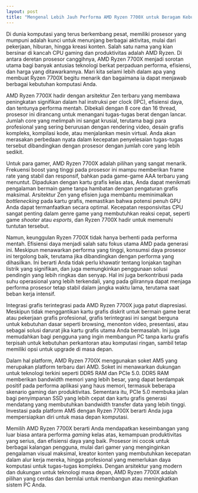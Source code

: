 ```yaml
---
layout: post
title: "Mengenal Lebih Jauh Performa AMD Ryzen 7700X untuk Beragam Kebutuhan"
---
```


Di dunia komputasi yang terus berkembang pesat, memiliki prosesor yang mumpuni adalah kunci untuk menunjang berbagai aktivitas, mulai dari pekerjaan, hiburan, hingga kreasi konten. Salah satu nama yang kian bersinar di kancah CPU gaming dan produktivitas adalah AMD Ryzen. Di antara deretan prosesor canggihnya, AMD Ryzen 7700X menjadi sorotan utama bagi banyak antusias teknologi berkat perpaduan performa, efisiensi, dan harga yang ditawarkannya. Mari kita selami lebih dalam apa yang membuat Ryzen 7700X begitu menarik dan bagaimana ia dapat menjawab berbagai kebutuhan komputasi Anda.

AMD Ryzen 7700X hadir dengan arsitektur Zen terbaru yang membawa peningkatan signifikan dalam hal instruksi per clock (IPC), efisiensi daya, dan tentunya performa mentah. Dibekali dengan 8 core dan 16 thread, prosesor ini dirancang untuk menangani tugas-tugas berat dengan lancar. Jumlah core yang melimpah ini sangat krusial, terutama bagi para profesional yang sering berurusan dengan rendering video, desain grafis kompleks, kompilasi kode, atau menjalankan mesin virtual. Anda akan merasakan perbedaan nyata dalam kecepatan penyelesaian tugas-tugas tersebut dibandingkan dengan prosesor dengan jumlah core yang lebih sedikit.

Untuk para gamer, AMD Ryzen 7700X adalah pilihan yang sangat menarik. Frekuensi boost yang tinggi pada prosesor ini mampu memberikan frame rate yang stabil dan responsif, bahkan pada game-game AAA terbaru yang menuntut. Dipadukan dengan kartu grafis kelas atas, Anda dapat menikmati pengalaman bermain game tanpa hambatan dengan pengaturan grafis maksimal. Arsitektur Zen yang efisien juga membantu meminimalkan *bottlenecking* pada kartu grafis, memastikan bahwa potensi penuh GPU Anda dapat termanfaatkan secara optimal. Kecepatan responsivitas CPU sangat penting dalam genre game yang membutuhkan reaksi cepat, seperti game *shooter* atau *esports*, dan Ryzen 7700X hadir untuk memenuhi tuntutan tersebut.

Namun, keunggulan Ryzen 7700X tidak hanya berhenti pada performa mentah. Efisiensi daya menjadi salah satu fokus utama AMD pada generasi ini. Meskipun menawarkan performa yang tinggi, konsumsi daya prosesor ini tergolong baik, terutama jika dibandingkan dengan performa yang dihasilkan. Ini berarti Anda tidak perlu khawatir tentang lonjakan tagihan listrik yang signifikan, dan juga memungkinkan penggunaan solusi pendingin yang lebih ringkas dan senyap. Hal ini juga berkontribusi pada suhu operasional yang lebih terkendali, yang pada gilirannya dapat menjaga performa prosesor tetap stabil dalam jangka waktu lama, terutama saat beban kerja intensif.

Integrasi grafis terintegrasi pada AMD Ryzen 7700X juga patut diapresiasi. Meskipun tidak menggantikan kartu grafis diskrit untuk bermain game berat atau pekerjaan grafis profesional, grafis terintegrasi ini sangat berguna untuk kebutuhan dasar seperti browsing, menonton video, presentasi, atau sebagai solusi darurat jika kartu grafis utama Anda bermasalah. Ini juga memudahkan bagi pengguna yang ingin membangun PC tanpa kartu grafis terpisah untuk kebutuhan perkantoran atau komputasi ringan, sambil tetap memiliki opsi untuk upgrade di masa depan.

Dalam hal platform, AMD Ryzen 7700X menggunakan soket AM5 yang merupakan platform terbaru dari AMD. Soket ini menawarkan dukungan untuk teknologi terkini seperti DDR5 RAM dan PCIe 5.0. DDR5 RAM memberikan bandwidth memori yang lebih besar, yang dapat berdampak positif pada performa aplikasi yang haus memori, termasuk beberapa skenario gaming dan produktivitas. Sementara itu, PCIe 5.0 membuka jalan bagi penyimpanan SSD yang lebih cepat dan kartu grafis generasi mendatang yang membutuhkan bandwidth transfer data yang lebih tinggi. Investasi pada platform AM5 dengan Ryzen 7700X berarti Anda juga mempersiapkan diri untuk masa depan komputasi.

Memilih AMD Ryzen 7700X berarti Anda mendapatkan keseimbangan yang luar biasa antara performa *gaming* kelas atas, kemampuan produktivitas yang serius, dan efisiensi daya yang baik. Prosesor ini cocok untuk berbagai kalangan pengguna, mulai dari gamer yang menginginkan pengalaman visual maksimal, kreator konten yang membutuhkan kecepatan dalam alur kerja mereka, hingga profesional yang memerlukan daya komputasi untuk tugas-tugas kompleks. Dengan arsitektur yang modern dan dukungan untuk teknologi masa depan, AMD Ryzen 7700X adalah pilihan yang cerdas dan bernilai untuk membangun atau meningkatkan sistem PC Anda.
